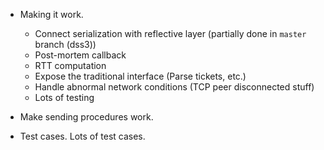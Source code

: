 * Making it work.

    * Connect serialization with reflective layer (partially done in `master` branch (dss3))
    * Post-mortem callback
    * RTT computation
    * Expose the traditional interface (Parse tickets, etc.)
    * Handle abnormal network conditions (TCP peer disconnected stuff)
    * Lots of testing

* Make sending procedures work.
* Test cases. Lots of test cases.

